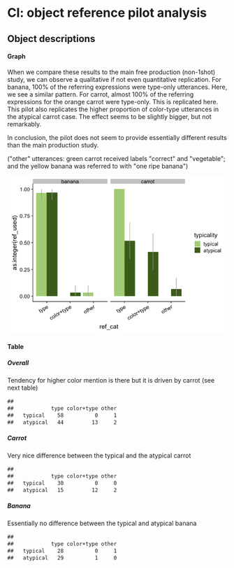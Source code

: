 CI: object reference pilot analysis
================

Object descriptions
-------------------

#### Graph

When we compare these results to the main free production (non-1shot) study, we can observe a qualitative if not even quantitative replication. For banana, 100% of the referring expressions were type-only utterances. Here, we see a similar pattern. For carrot, almost 100% of the referring expressions for the orange carrot were type-only. This is replicated here. This pilot also replicates the higher proportion of color-type utterances in the atypical carrot case. The effect seems to be slightly bigger, but not remarkably.<br>

In conclusion, the pilot does not seem to provide essentially different results than the main production study.<br>

("other" utterances: green carrot received labels "correct" and "vegetable"; and the yellow banana was referred to with "one ripe banana")

![](analysis_files/figure-markdown_github/cd%20objects-1.png)

#### Table

##### Overall

Tendency for higher color mention is there but it is driven by carrot (see next table)

    ##           
    ##            type color+type other
    ##   typical    58          0     1
    ##   atypical   44         13     2

##### Carrot

Very nice difference between the typical and the atypical carrot

    ##           
    ##            type color+type other
    ##   typical    30          0     0
    ##   atypical   15         12     2

##### Banana

Essentially no difference between the typical and atypical banana

    ##           
    ##            type color+type other
    ##   typical    28          0     1
    ##   atypical   29          1     0

